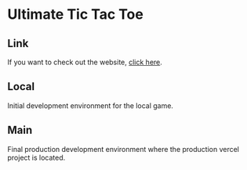 # Ultimate Tic Tac Toe

## Link

If you want to check out the website, [click here](https://tic-tac-toe.carricossauro.pt).

## Local

Initial development environment for the local game.

## Main

Final production development environment where the production vercel project is located.
